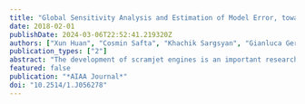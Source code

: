 ```yaml
---
title: "Global Sensitivity Analysis and Estimation of Model Error, toward Uncertainty Quantification in Scramjet Computations"
date: 2018-02-01
publishDate: 2024-03-06T22:52:41.219320Z
authors: ["Xun Huan", "Cosmin Safta", "Khachik Sargsyan", "Gianluca Geraci", "Michael Eldred", "Zachary Vane", "Guilhem Lacaze", "Joseph Oefelein", "Habib N. Najm"]
publication_types: ["2"]
abstract: "The development of scramjet engines is an important research area for advancing hypersonic and orbital flights. Progress toward optimal engine designs requires accurate flow simulations together with uncertainty quantification. However, performing uncertainty quantification for scramjet simulations is challenging due to the large number of uncertain parameters involved and the high computational cost of flow simulations. These difficulties are addressed in this paper by developing practical uncertainty quantification algorithms and computational methods, and deploying them in the current study to large-eddy simulations of a jet in crossflow inside a simplified HIFiRE Direct Connect Rig scramjet combustor. First, global sensitivity analysis is conducted to identify influential uncertain input parameters, which can help reduce the system’s stochastic dimension. Second, because models of different fidelity are used in the overall uncertainty quantification assessment, a framework for quantifying and propagating the uncertainty due to model error is presented. These methods are demonstrated on a nonreacting jet-in-crossflow test problem in a simplified scramjet geometry, with parameter space up to 24 dimensions, using static and dynamic treatments of the turbulence subgrid model, and with two-dimensional and three-dimensional geometries."
featured: false
publication: "*AIAA Journal*"
doi: "10.2514/1.J056278"
---
```


